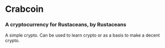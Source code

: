 # Crabcoin

### A cryptocurrency for Rustaceans, by Rustaceans

A simple crypto. Can be used to learn crypto or as a basis to make a decent crypto.
